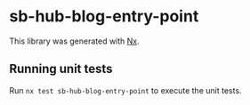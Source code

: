 # sb-hub-blog-entry-point

This library was generated with [Nx](https://nx.dev).

## Running unit tests

Run `nx test sb-hub-blog-entry-point` to execute the unit tests.

